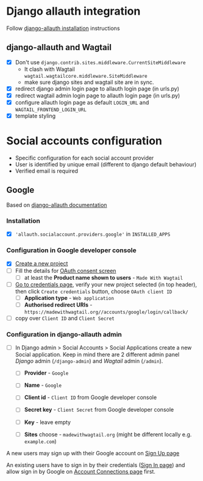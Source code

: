 # Django allauth integration

Follow [django-allauth installation](http://django-allauth.readthedocs.io/en/latest/installation.html) instructions

## django-allauth and Wagtail
- [x] Don't use `django.contrib.sites.middleware.CurrentSiteMiddleware`
    - It clash with Wagtail `wagtail.wagtailcore.middleware.SiteMiddleware`
    - make sure django sites and wagtail site are in sync.
- [x] redirect django admin login page to allauth login page (in urls.py)
- [x] redirect wagtail admin login page to allauth login page (in urls.py)
- [x] configure allauth login page as default `LOGIN_URL` and `WAGTAIL_FRONTEND_LOGIN_URL`
- [x] template styling

# Social accounts configuration

- Specific configuration for each social account provider
- User is identified by unique email (different to django default behaviour)
- Verified email is required

## Google

Based on [django-allauth documentation](http://django-allauth.readthedocs.io/en/latest/providers.html#google)

### Installation
- [x] `'allauth.socialaccount.providers.google'` in `INSTALLED_APPS`

### Configuration in Google developer console
- [x] [Create a new project](https://console.developers.google.com/projectcreate)
- [ ] Fill the details for [OAuth consent screen](https://console.developers.google.com/apis/credentials/consent)
    - [ ] at least the **Product name shown to users** - `Made With Wagtail`
- [ ] [Go to credentials page](https://console.developers.google.com/apis/credentials), verify your new project selected
(in top header), then click `Create credentials` button, choose `OAuth client ID`
    - [ ] **Application type** - `Web application`
    - [ ] **Authorised redirect URIs** - `https://madewithwagtail.org//accounts/google/login/callback/`
- [ ] copy over `Client ID` and `Client Secret`

### Configuration in django-allauth admin
- [ ] In Django admin > Social Accounts > Social Applications create a new Social application. Keep in mind there are 2 different admin panel _Django_ admin (`/django-admin`) and _Wagtail_ admin (`/admin`).
    - [ ] **Provider** - `Google`
    - [ ] **Name** - `Google`
    - [ ] **Client id** - `Client ID` from Google developer console
    - [ ] **Secret key** - `Client Secret` from Google developer console
    - [ ] **Key** - leave empty
    - [ ] **Sites** choose - `madewithwagtail.org` (might be different locally e.g. `example.com`)


A new users may sign up with their Google account on [Sign Up page](https://madewithwagtail.org/accounts/signup/)

An existing users have to sign in by their credentials ([Sign In page](https://madewithwagtail.org/accounts/login/))
and allow sign in by Google on [Account Connections page](https://madewithwagtail.org/accounts/social/connections/)
first.
